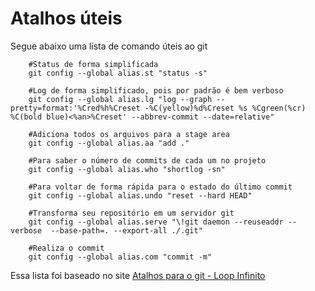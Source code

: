 # Atalhos úteis
Segue abaixo uma lista de comando úteis ao git

```
	#Status de forma simplificada
    git config --global alias.st "status -s"

	#Log de forma simplificado, pois por padrão é bem verboso
    git config --global alias.lg "log --graph --pretty=format:'%Cred%h%Creset -%C(yellow)%d%Creset %s %Cgreen(%cr) %C(bold blue)<%an>%Creset' --abbrev-commit --date=relative"

	#Adiciona todos os arquivos para a stage area
    git config --global alias.aa "add ."

	#Para saber o número de commits de cada um no projeto
    git config --global alias.who "shortlog -sn"

	#Para voltar de forma rápida para o estado do último commit
    git config --global alias.undo "reset --hard HEAD"

	#Transforma seu repositório em um servidor git
    git config --global alias.serve "\!git daemon --reuseaddr --verbose  --base-path=. --export-all ./.git"
    
    #Realiza o commit
    git config --global alias.com "commit -m"
```

Essa lista foi baseado no site [Atalhos para o git - Loop Infinito][1]

[1]: http://loopinfinito.com.br/2012/12/13/atalhos-do-git/


